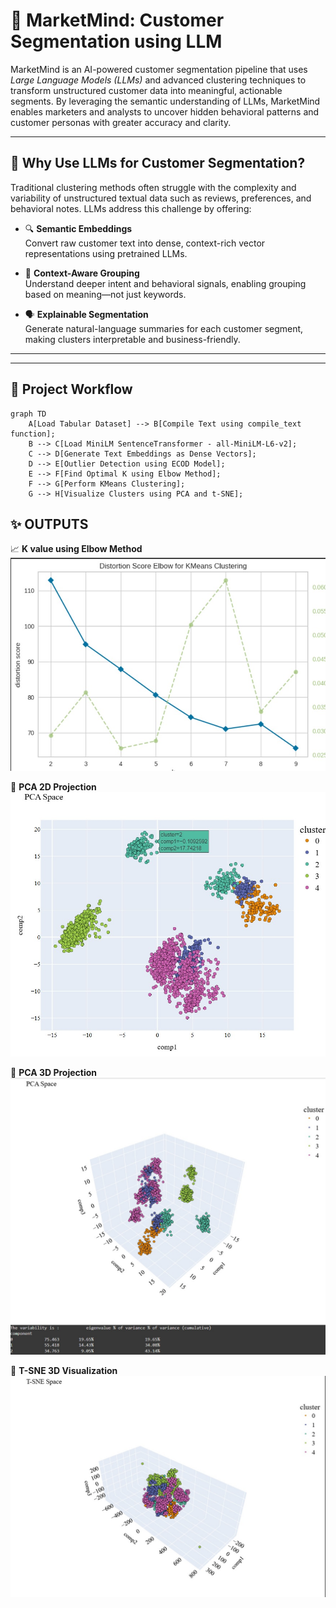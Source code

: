 # 🧠 MarketMind: Customer Segmentation using LLM

MarketMind is an AI-powered customer segmentation pipeline that uses *Large Language Models (LLMs)* and advanced clustering techniques to transform unstructured customer data into meaningful, actionable segments. By leveraging the semantic understanding of LLMs, MarketMind enables marketers and analysts to uncover hidden behavioral patterns and customer personas with greater accuracy and clarity.

---

## 📌 Why Use LLMs for Customer Segmentation?

Traditional clustering methods often struggle with the complexity and variability of unstructured textual data such as reviews, preferences, and behavioral notes. LLMs address this challenge by offering:

- 🔍 **Semantic Embeddings**  
  Convert raw customer text into dense, context-rich vector representations using pretrained LLMs.

- 🧠 **Context-Aware Grouping**  
  Understand deeper intent and behavioral signals, enabling grouping based on meaning—not just keywords.

- 🗣 **Explainable Segmentation**  
  Generate natural-language summaries for each customer segment, making clusters interpretable and business-friendly.

---


---

## 🔁 Project Workflow

```mermaid
graph TD
    A[Load Tabular Dataset] --> B[Compile Text using compile_text function];
    B --> C[Load MiniLM SentenceTransformer - all-MiniLM-L6-v2];
    C --> D[Generate Text Embeddings as Dense Vectors];
    D --> E[Outlier Detection using ECOD Model];
    E --> F[Find Optimal K using Elbow Method];
    F --> G[Perform KMeans Clustering];
    G --> H[Visualize Clusters using PCA and t-SNE];
```

## ✨ OUTPUTS

📈 **K value using Elbow Method**  
![📌 K Elbow Output](https://github.com/priyankarebba/MARKETMIND/blob/main/k%20elbow%20method%20output.jpg?raw=true)

🔵 **PCA 2D Projection**  
![🌀 PCA 2D Output](https://github.com/priyankarebba/MARKETMIND/blob/main/PCA%202D%20output.jpg?raw=true)

🔷 **PCA 3D Projection**  
![🌐 PCA 3D Output](https://github.com/priyankarebba/MARKETMIND/blob/main/PCA%203D%20output.jpg?raw=true)

🌈 **T-SNE 3D Visualization**  
![🌟 TSNE 3D Output](https://github.com/priyankarebba/MARKETMIND/blob/main/TSNE%203D%20output.jpg?raw=true)


